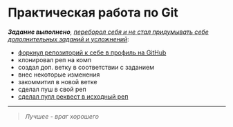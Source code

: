 # Практическая работа по Git
***Задание выполнено**, <u>переборол себя и не стал придумывать себе дополнительных заданий и усложнений*</u>:
- [форкнул репозиторий к себе в профиль на GitHub](https://github.com/dzh-ghb/SK_Fullstack_ch_5_oh_my_git/tree/feedback_dzhits)
- клонировал реп на комп
- создал доп. ветку в соответствии с заданием
- внес некоторые изменения
- закоммитил в новой ветке
- сделал пуш в свой реп
- [сделал пулл реквест в исходный реп](https://github.com/iksergey/oh-my-git/pull/824)
***
> *Лучшее - враг хорошего*